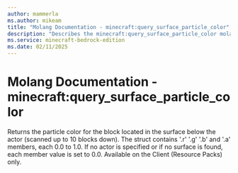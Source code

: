 ```yaml
---
author: mammerla
ms.author: mikeam
title: "Molang Documentation - minecraft:query_surface_particle_color"
description: "Describes the minecraft:query_surface_particle_color molang"
ms.service: minecraft-bedrock-edition
ms.date: 02/11/2025 
---
```


# Molang Documentation - minecraft:query_surface_particle_color

Returns the particle color for the block located in the surface below the actor (scanned up to 10 blocks down). The struct contains '.r' '.g' '.b' and '.a' members, each 0.0 to 1.0. If no actor is specified or if no surface is found, each member value is set to 0.0. Available on the Client (Resource Packs) only.
